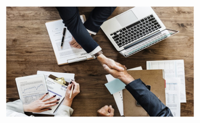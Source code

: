 ![alt text](https://github.com/anushka-DS/My_Projects/blob/master/Ed-tech%20Lead%20Scoring%20Analysis%20(Logistsic%20Regression)/ls1.jpg)
